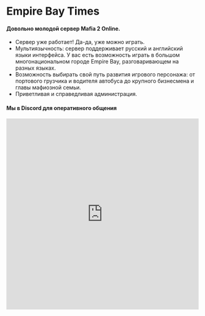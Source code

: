 # Empire Bay Times

#### Довольно молодой сервер Мafia 2 Online.

- Сервер уже работает! Да-да, уже можно играть.
- Мультиязычность: сервер поддерживает русский и английский языки интерфейса. У вас есть возможность играть в большом многонациональном городе Empire Bay, разговаривающем на разных языках.
- Возможность выбирать свой путь развития игрового персонажа: от портового грузчика и водителя автобуса до крупного бизнесмена и главы мафиозной семьи.
- Приветливая и справедливая администрация.

#### Мы в Discord для оперативного общения
<iframe src="https://discordapp.com/widget?id=219565308007022592&theme=dark" width="100%" height="500" allowtransparency="true" frameborder="0"></iframe>

<!--
- Сервер уже работает! Да-да, уже можно играть.
- Мы регулярно вносим улучшения в игровой режим. Такого же сервера в Мафии как наш вы не увидите!
- Мультиязычность: сервер поддерживает русский и английский языки интерфейса. У вас есть возможность играть в большом многонациональном городе Empire Bay, разговаривающем на разных языках.
- Множество легальных (ну и не очень) способов заработка денег.
- Возможность выбирать свой путь развития игрового персонажа: от портового грузчика и водителя автобуса до крупного бизнесмена и главы мафиозной семьи.
- Приветливая и справедливая администрация.
-->
